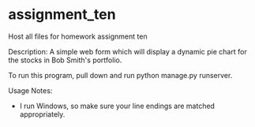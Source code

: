 # assignment_ten
Host all files for homework assignment ten

Description:  A simple web form which will display a dynamic pie chart for the stocks in Bob Smith's portfolio.

To run this program, pull down and run python manage.py runserver.

Usage Notes:
- I run Windows, so make sure your line endings are matched appropriately.
